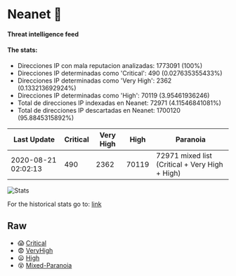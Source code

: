 # Neanet :hocho:
#### Threat intelligence feed
#### The stats:

- Direcciones IP con mala reputacion analizadas: 1773091 (100%)
- Direcciones IP determinadas como 'Critical':  490 (0.027635355433%)
- Direcciones IP determinadas como 'Very High':  2362 (0.133213692924%)
- Direcciones IP determinadas como 'High':  70119 (3.95461936246)
- Total de direcciones IP indexadas en Neanet:  72971 (4.11546841081%)
- Total de direcciones IP descartadas en Neanet:  1700120 (95.8845315892%)

| Last Update | Critical | Very High | High | Paranoia |
| --- | --- | --- | --- | --- |
| 2020-08-21 02:02:13 | 490 | 2362 | 70119 | 72971 mixed list (Critical + Very High + High)|

![Stats](https://docs.google.com/spreadsheets/d/e/2PACX-1vSnaNMIXVabIpDJjufMlzH7poXnshF3mgd8Is1g9ytUEzVsP5my4Trn8f-xkoLLQ38xpL3HtmUexLo6/pubchart?oid=501124687&format=image)

For the historical stats go to: [link](/stats.csv)
## Raw
- :scream: [Critical](https://raw.githubusercontent.com/JavaGarcia/Neanet/master/blacklists/neanet_critical.txt)
- :fearful: [VeryHigh](https://raw.githubusercontent.com/JavaGarcia/Neanet/master/blacklists/neanet_veryHigh.txtt)
- :frowning: [High](https://raw.githubusercontent.com/JavaGarcia/Neanet/master/blacklists/neanet_high.txt)
- :dizzy_face: [Mixed-Paranoia](https://raw.githubusercontent.com/JavaGarcia/Neanet/master/blacklists/neanet_all.txt)












































































































































































































































































































































